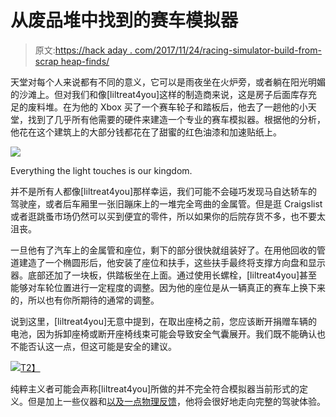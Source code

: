 # 从废品堆中找到的赛车模拟器

> 原文:[https://hack aday . com/2017/11/24/racing-simulator-build-from-scrap heap-finds/](https://hackaday.com/2017/11/24/racing-simulator-built-from-scrapheap-finds/)

天堂对每个人来说都有不同的意义，它可以是雨夜坐在火炉旁，或者躺在阳光明媚的沙滩上。但对我们和像[liltreat4you]这样的制造商来说，这是房子后面库存充足的废料堆。在为他的 Xbox 买了一个赛车轮子和踏板后，他去了一趟他的小天堂，找到了几乎所有他需要的硬件来建造一个专业的赛车模拟器。根据他的分析，他花在这个建筑上的大部分钱都花在了甜蜜的红色油漆和加速贴纸上。

[![](../Images/bdbd5dc4db84bcc44686c7b8252a1401.png)](https://hackaday.com/wp-content/uploads/2017/11/racesim_detail.jpg)

Everything the light touches is our kingdom.

并不是所有人都像[liltreat4you]那样幸运，我们可能不会碰巧发现马自达轿车的驾驶座，或者后车厢里一张旧蹦床上的一堆完全弯曲的金属管。但是逛 Craigslist 或者逛跳蚤市场仍然可以买到便宜的零件，所以如果你的后院存货不多，也不要太沮丧。

一旦他有了汽车上的金属管和座位，剩下的部分很快就组装好了。在用他回收的管道建造了一个椭圆形后，他安装了座位和扶手，这些扶手最终将支撑方向盘和显示器。底部还加了一块板，供踏板坐在上面。通过使用长螺栓，[liltreat4you]甚至能够对车轮位置进行一定程度的调整。因为他的座位是从一辆真正的赛车上换下来的，所以也有你所期待的通常的调整。

说到这里，[liltreat4you]无意中提到，在取出座椅之前，您应该断开捐赠车辆的电池，因为拆卸座椅或断开座椅线束可能会导致安全气囊展开。我们既不能确认也不能否认这一点，但这可能是安全的建议。

[![](../Images/8e189e2a8faee46230195702e20456f4.png)T2】](https://hackaday.com/wp-content/uploads/2017/11/racesim_detail2.jpg)

纯粹主义者可能会声称[liltreat4you]所做的并不完全符合模拟器当前形式的定义。但是加上一些仪器和[以及一点物理反馈](https://hackaday.com/2015/09/24/cables-and-winches-become-an-awesome-simulator/)，他将会很好地走向完整的驾驶体验。